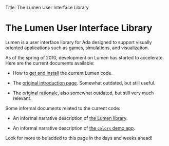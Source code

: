 Title: The Lumen User Interface Library

<h1 class="centered">The Lumen User Interface Library</h1>

Lumen is a user interface library for Ada designed to support visually oriented
applications such as games, simulations, and visualization.

As of the spring of 2010, development on Lumen has started to accelerate.
Here are the current documents available:

* How to [get and install][install] the current Lumen code.

* The [original introduction page][intro].  Somewhat outdated, but still useful.

* The [original rationale][rat], also somewhat outdated, but still very much
  relevant.
    
Some informal documents related to the current code:

* An informal narrative description of [the Lumen library][nlumen].

* An informal narrative description of [the `colors` demo app][ncolors].

Look for more to be added to this page in the days and weeks ahead!

[intro]:     old-intro.html
[install]:   install.html
[rat]:       rationale.html
[nlumen]:    narrative-lumen.html
[ncolors]:   narrative-colors.html
